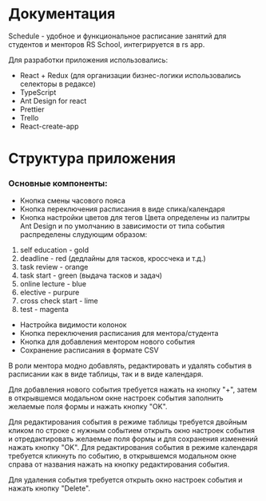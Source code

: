 # Документация

Schedule - удобное и функциональное расписание занятий для студентов и менторов RS School, интегрируется в rs app.

Для разработки приложения использовались:
- React + Redux (для организации бизнес-логики использовались селекторы в редаксе)
- TypeScript
- Ant Design for react
- Prettier
- Trello
- React-create-app

# Структура приложения

### Основные компоненты:
- Кнопка смены часового пояса
- Кнопка переключения расписания в виде спика/календаря
- Кнопка настройки цветов для тегов
Цвета определены из палитры Ant Design и по умолчанию в зависимости от типа события распределены слудующим образом:
1) self education - gold
2) deadline - red (дедлайны для тасков, кроссчека и т.д.)
3) task review - orange
4) task start - green (выдача тасков и задач)
5) online lecture - blue
6) elective - purpure
7) cross check start - lime
8) test - magenta
- Настройка видимости колонок
- Кнопка переключения расписания для ментора/студента
- Кнопка для добавления ментором нового события
- Сохранение расписания в формате CSV

В роли ментора модно добавлять, редактировать и удалять события в расписании как в виде таблицы, так и в виде календаря.

Для добавления нового события требуется нажать на кнопку "+", затем в открывшемся модальном окне настроек события заполнить желаемые поля формы и нажать кнопку "OK".

Для редактирования события в режиме таблицы требуется двойным кликом по строке с нужным событием открыть окно настроек события и отредактировать желаемые поля формы и для сохранения изменений нажать кнопку "OK".
Для редактирования события в режиме календаря требуется кликнуть по событию, в открывшемся модальном окне справа от названия нажать на кнопку редактирования события.

Для удаления события требуется открыть окно настроек события и нажать кнопку "Delete".

